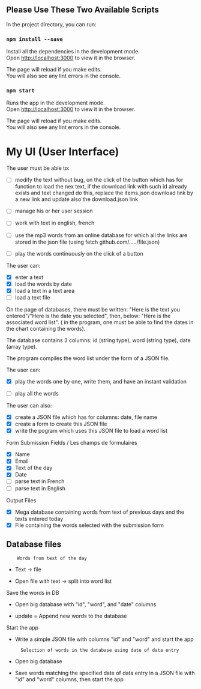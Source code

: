 ## Please Use These Two Available Scripts

In the project directory, you can run:

### `npm install --save`

Install all the dependencies in the development mode.<br>
Open [http://localhost:3000](http://localhost:3000) to view it in the browser.

The page will reload if you make edits.<br>
You will also see any lint errors in the console.

### `npm start`

Runs the app in the development mode.<br>
Open [http://localhost:3000](http://localhost:3000) to view it in the browser.

The page will reload if you make edits.<br>
You will also see any lint errors in the console.

# My UI (User Interface)

The user must be able to: 

- [ ] modify the text without bug, on the click of the button which has for function to load the nex text, if the download link with such id already exists and text changed do this, replace the items.json download link by a new link and update also the download.json link
- [ ] manage his or her user session 
- [ ] work with text in english, french 
- [ ] use the mp3 words from an online database for which all the links are stored in the json file (using fetch github.com/...../file.json)
- [ ] play the words continuously on the click of a button


The user can: 

- [x] enter a text
- [x] load the words by date
- [x] load a text in a text area
- [ ] load a text file

On the page of databases, there must be written: "Here is the text you entered"/"Here is the date you selected", then, below: "Here is the associated word list". ( in the program, one must be able to find the dates in the chart containing the words).

The database contains 3 columns: id (string type), word (string type), date (array type).

The program compiles the word list under the form of a JSON file.


The user can: 

- [x] play the words one by one, write them, and have an instant validation

- [ ] play all the words


The user can also:

- [x] create a JSON file which has for columns: date, file name
- [x] create a form to create this JSON file
- [x] write the pogram which uses this JSON file to load a word list

Form Submission Fields / Les champs de formulaires

- [x] Name
- [x] Email
- [x] Text of the day
- [x] Date
- [ ] parse text in French
- [ ] parse text in English

Output Files

- [x] Mega database containing words from text of previous days and the texts entered today
- [x] File containing the words selected with the submission form 

## Database files

        Words from text of the day 

- Text -> file

- Open file with text -> split into word list

Save the words in DB
    
- Open big database with "id", "word", and "date" columns

- update = Append new words to the database

Start the app

- Write a simple JSON file with columns "id" and "word" and start the app 


        Selection of words in the database using date of data entry

- Open big database 

- Save words matching the specified date of data entry in a JSON file with "id" and "word" columns, then start the app
